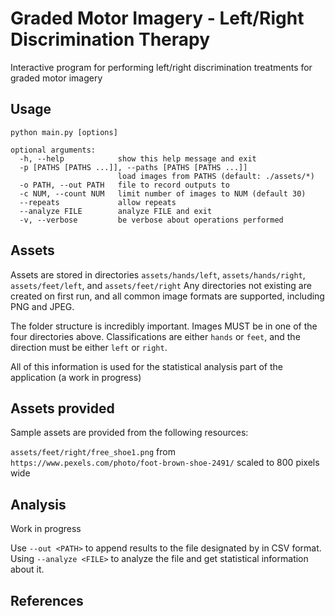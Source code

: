 # Graded Motor Imagery - Left/Right Discrimination Therapy
Interactive program for performing left/right discrimination treatments for graded motor imagery

## Usage

```python main.py [options]```

```
optional arguments:
  -h, --help            show this help message and exit
  -p [PATHS [PATHS ...]], --paths [PATHS [PATHS ...]]
                        load images from PATHS (default: ./assets/*)
  -o PATH, --out PATH   file to record outputs to
  -c NUM, --count NUM   limit number of images to NUM (default 30)
  --repeats             allow repeats
  --analyze FILE        analyze FILE and exit
  -v, --verbose         be verbose about operations performed
```

## Assets
Assets are stored in directories
    ```assets/hands/left```, ```assets/hands/right```, ```assets/feet/left```, and ```assets/feet/right```
Any directories not existing are created on first run, and all common image formats are supported, including PNG and JPEG.

The folder structure is incredibly important. Images MUST be in one of the four directories above. Classifications are either ```hands``` or ```feet```, and the direction must be either ```left``` or ```right```.

All of this information is used for the statistical analysis part of the application (a work in progress)

## Assets provided
Sample assets are provided from the following resources:

```assets/feet/right/free_shoe1.png``` from ```https://www.pexels.com/photo/foot-brown-shoe-2491/```
    scaled to 800 pixels wide

## Analysis

Work in progress

Use ```--out <PATH>``` to append results to the file designated by <PATH> in CSV format. Using ```--analyze <FILE>``` to analyze the file and get statistical information about it.

## References

